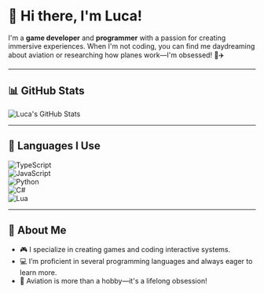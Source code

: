 # 👋 Hi there, I'm Luca!  

I'm a **game developer** and **programmer** with a passion for creating immersive experiences. When I'm not coding, you can find me daydreaming about aviation or researching how planes work—I'm obsessed! 🚀✈️  

---

## 📊 GitHub Stats  
![Luca's GitHub Stats](https://github-readme-stats.vercel.app/api?username=Immabadliar&show_icons=true&theme=radical)  

---

## 🔧 Languages I Use  
![TypeScript](https://img.shields.io/badge/-TypeScript-007ACC?style=flat&logo=typescript&logoColor=white)  
![JavaScript](https://img.shields.io/badge/-JavaScript-F7DF1E?style=flat&logo=javascript&logoColor=black)  
![Python](https://img.shields.io/badge/-Python-3776AB?style=flat&logo=python&logoColor=white)  
![C#](https://img.shields.io/badge/-C%23-239120?style=flat&logo=csharp&logoColor=white)  
![Lua](https://img.shields.io/badge/-Lua-2C2D72?style=flat&logo=lua&logoColor=white)  


---

## 🌟 About Me  
- 🎮 I specialize in creating games and coding interactive systems.  
- 💻 I’m proficient in several programming languages and always eager to learn more.  
- 🌌 Aviation is more than a hobby—it's a lifelong obsession!  
